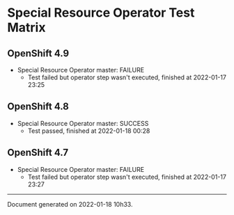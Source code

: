 
Special Resource Operator Test Matrix
=====================================

OpenShift 4.9
-------------



* Special Resource Operator master: FAILURE
  - Test failed but operator step wasn't executed, finished at 2022-01-17 23:25

OpenShift 4.8
-------------



* Special Resource Operator master: SUCCESS
  - Test passed, finished at 2022-01-18 00:28

OpenShift 4.7
-------------



* Special Resource Operator master: FAILURE
  - Test failed but operator step wasn't executed, finished at 2022-01-17 23:27

---
Document generated on 2022-01-18 10h33.
